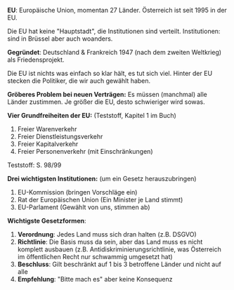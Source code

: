 **EU**: Europäische Union, momentan 27 Länder. Österreich ist seit 1995 in der EU. 

Die EU hat keine "Hauptstadt", die Institutionen sind verteilt. Institutionen: sind in Brüssel aber auch woanders.

**Gegründet**: Deutschland & Frankreich 1947 (nach dem zweiten Weltkrieg) als Friedensprojekt. 

Die EU ist nichts was einfach so klar hält, es tut sich viel. Hinter der EU stecken die Politiker, die wir auch gewählt haben. 

**Gröberes Problem bei neuen Verträgen:** Es müssen (manchmal) alle Länder zustimmen. Je größer die EU, desto schwieriger wird sowas. 

**Vier Grundfreiheiten der EU:** (Teststoff, Kapitel 1 im Buch)
1. Freier Warenverkehr
2. Freier Dienstleistungsverkehr
3. Freier Kapitalverkehr
4. Freier Personenverkehr (mit Einschränkungen)

Teststoff: S. 98/99 

**Drei wichtigsten Institutionen:** (um ein Gesetz herauszubringen)
1. EU-Kommission (bringen Vorschläge ein)
2. Rat der Europäischen Union (Ein Minister je Land stimmt)
3. EU-Parlament (Gewählt von uns, stimmen ab)

**Wichtigste Gesetzformen**:
1. **Verordnung**: Jedes Land muss sich dran halten (z.B. DSGVO)
2. **Richtlinie**: Die Basis muss da sein, aber das Land muss es nicht komplett ausbauen (z.B. Antidiskriminierungsrichtlinie, was Österreich im öffentlichen Recht nur schwammig umgesetzt hat)
3. **Beschluss**: Gilt beschränkt auf 1 bis 3 betroffene Länder und nicht auf alle
4. **Empfehlung**: "Bitte mach es" aber keine Konsequenz
